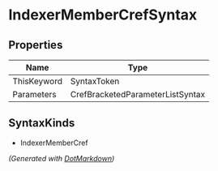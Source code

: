 # IndexerMemberCrefSyntax

## Properties

| Name        | Type                             |
| ----------- | -------------------------------- |
| ThisKeyword | SyntaxToken                      |
| Parameters  | CrefBracketedParameterListSyntax |

## SyntaxKinds

* IndexerMemberCref

*\(Generated with [DotMarkdown](http://github.com/JosefPihrt/DotMarkdown)\)*